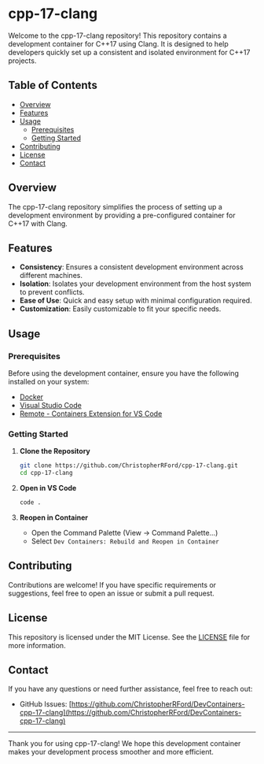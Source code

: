 # cpp-17-clang

Welcome to the cpp-17-clang repository! This repository contains a development container for C++17 using Clang. It is designed to help developers quickly set up a consistent and isolated environment for C++17 projects.

## Table of Contents

- [Overview](#overview)
- [Features](#features)
- [Usage](#usage)
  - [Prerequisites](#prerequisites)
  - [Getting Started](#getting-started)
- [Contributing](#contributing)
- [License](#license)
- [Contact](#contact)

## Overview

The cpp-17-clang repository simplifies the process of setting up a development environment by providing a pre-configured container for C++17 with Clang.

## Features

- **Consistency**: Ensures a consistent development environment across different machines.
- **Isolation**: Isolates your development environment from the host system to prevent conflicts.
- **Ease of Use**: Quick and easy setup with minimal configuration required.
- **Customization**: Easily customizable to fit your specific needs.

## Usage

### Prerequisites

Before using the development container, ensure you have the following installed on your system:

- [Docker](https://www.docker.com)
- [Visual Studio Code](https://code.visualstudio.com)
- [Remote - Containers Extension for VS Code](https://marketplace.visualstudio.com/items?itemName=ms-vscode-remote.remote-containers)

### Getting Started

1. **Clone the Repository**

    ```sh
    git clone https://github.com/ChristopherRFord/cpp-17-clang.git
    cd cpp-17-clang
    ```

2. **Open in VS Code**

    ```sh
    code .
    ```

3. **Reopen in Container**

    - Open the Command Palette (View -> Command Palette...)
    - Select `Dev Containers: Rebuild and Reopen in Container`

## Contributing

Contributions are welcome! If you have specific requirements or suggestions, feel free to open an issue or submit a pull request.

## License

This repository is licensed under the MIT License. See the [LICENSE](./LICENSE) file for more information.

## Contact

If you have any questions or need further assistance, feel free to reach out:

- GitHub Issues: [https://github.com/ChristopherRFord/DevContainers-cpp-17-clang](https://github.com/ChristopherRFord/DevContainers-cpp-17-clang)

---

Thank you for using cpp-17-clang! We hope this development container makes your development process smoother and more efficient.